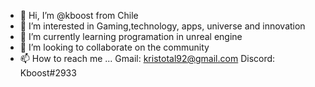 - 👋 Hi, I’m @kboost from Chile
- 👀 I’m interested in Gaming,technology, apps, universe and innovation
- 🌱 I’m currently learning  programation in unreal engine
- 💞️ I’m looking to collaborate on the community
- 📫 How to reach me ...
    Gmail: kristotal92@gmail.com
    Discord: Kboost#2933
<!---
kboost/kboost is a ✨ special ✨ repository because its `README.md` (this file) appears on your GitHub profile.
You can click the Preview link to take a look at your changes.
--->
